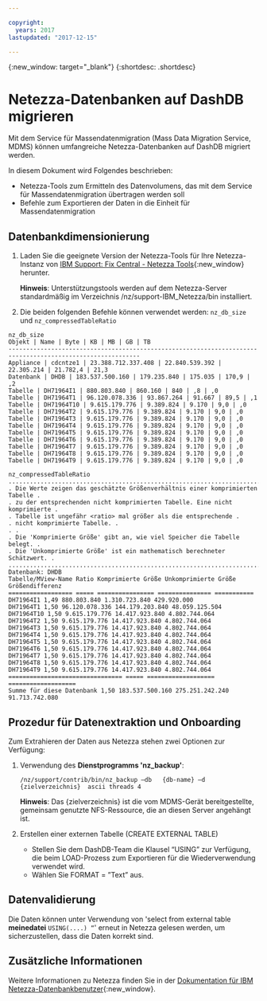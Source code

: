 ```yaml
---

copyright:
  years: 2017
lastupdated: "2017-12-15"

---
```

{:new_window: target="_blank"}
{:shortdesc: .shortdesc}

# Netezza-Datenbanken auf DashDB migrieren

Mit dem Service für Massendatenmigration (Mass Data Migration Service, MDMS) können umfangreiche Netezza-Datenbanken auf DashDB migriert werden.

In diesem Dokument wird Folgendes beschrieben:
- Netezza-Tools zum Ermitteln des Datenvolumens, das mit dem Service für Massendatenmigration übertragen werden soll
- Befehle zum Exportieren der Daten in die Einheit für Massendatenmigration

## Datenbankdimensionierung
1. Laden Sie die geeignete Version der Netezza-Tools für Ihre Netezza-Instanz von [IBM Support: Fix Central - Netezza Tools](https://www-945.ibm.com/support/fixcentral/options?selectionBean.selectedTab=find&selection=ibm%2fInformation+Management%3bPureData+System+for+Analytics%3bibm%2fInformation+Management%2fNetezza+Tools){:new_window} herunter.

   **Hinweis**: Unterstützungstools werden auf dem Netezza-Server standardmäßig im Verzeichnis /nz/support-IBM_Netezza<version>/bin installiert.
   
2. Die beiden folgenden Befehle können verwendet werden: `nz_db_size` und `nz_compressedTableRatio`

```
nz_db_size
Objekt | Name | Byte | KB | MB | GB | TB
-----------------------------------------------------------------------------------------------------------
Appliance | cdcntze1 | 23.388.712.337.408 | 22.840.539.392 | 22.305.214 | 21.782,4 | 21,3
Datenbank | DHDB | 183.537.500.160 | 179.235.840 | 175.035 | 170,9 | ,2
Tabelle | DH71964I1 | 880.803.840 | 860.160 | 840 | ,8 | ,0
Tabelle | DH71964T1 | 96.120.078.336 | 93.867.264 | 91.667 | 89,5 | ,1
Tabelle | DH71964T10 | 9.615.179.776 | 9.389.824 | 9.170 | 9,0 | ,0
Tabelle | DH71964T2 | 9.615.179.776 | 9.389.824 | 9.170 | 9,0 | ,0
Tabelle | DH71964T3 | 9.615.179.776 | 9.389.824 | 9.170 | 9,0 | ,0
Tabelle | DH71964T4 | 9.615.179.776 | 9.389.824 | 9.170 | 9,0 | ,0
Tabelle | DH71964T5 | 9.615.179.776 | 9.389.824 | 9.170 | 9,0 | ,0
Tabelle | DH71964T6 | 9.615.179.776 | 9.389.824 | 9.170 | 9,0 | ,0
Tabelle | DH71964T7 | 9.615.179.776 | 9.389.824 | 9.170 | 9,0 | ,0
Tabelle | DH71964T8 | 9.615.179.776 | 9.389.824 | 9.170 | 9,0 | ,0
Tabelle | DH71964T9 | 9.615.179.776 | 9.389.824 | 9.170 | 9,0 | ,0
```
```
nz_compressedTableRatio
....................................................................................
. Die Werte zeigen das geschätzte Größenverhältnis einer komprimierten Tabelle .
. zu der entsprechenden nicht komprimierten Tabelle. Eine nicht komprimierte .
. Tabelle ist ungefähr <ratio> mal größer als die entsprechende . 
. nicht komprimierte Tabelle. .
. .
. Die 'Komprimierte Größe' gibt an, wie viel Speicher die Tabelle belegt. .
. Die 'Unkomprimierte Größe' ist ein mathematisch berechneter Schätzwert. .
....................................................................................
Datenbank: DHDB
Tabelle/MView-Name Ratio Komprimierte Größe Unkomprimierte Größe Größendifferenz
================== ===== ================ =============== ===========
DH71964I1 1,49 880.803.840 1.310.723.840 429.920.000
DH71964T1 1,50 96.120.078.336 144.179.203.840 48.059.125.504
DH71964T10 1,50 9.615.179.776 14.417.923.840 4.802.744.064
DH71964T2 1,50 9.615.179.776 14.417.923.840 4.802.744.064
DH71964T3 1,50 9.615.179.776 14.417.923.840 4.802.744.064
DH71964T4 1,50 9.615.179.776 14.417.923.840 4.802.744.064
DH71964T5 1,50 9.615.179.776 14.417.923.840 4.802.744.064
DH71964T6 1,50 9.615.179.776 14.417.923.840 4.802.744.064
DH71964T7 1,50 9.615.179.776 14.417.923.840 4.802.744.064
DH71964T8 1,50 9.615.179.776 14.417.923.840 4.802.744.064
DH71964T9 1,50 9.615.179.776 14.417.923.840 4.802.744.064
================================ ===== =================== ===================
Summe für diese Datenbank 1,50 183.537.500.160 275.251.242.240 91.713.742.080
```

## Prozedur für Datenextraktion und Onboarding

Zum Extrahieren der Daten aus Netezza stehen zwei Optionen zur Verfügung:
1. Verwendung des **Dienstprogramms 'nz_backup'**:

   `/nz/support/contrib/bin/nz_backup –db   {db-name} –d  {zielverzeichnis}  ascii threads 4`
   
   **Hinweis**: Das {zielverzeichnis} ist die vom MDMS-Gerät bereitgestellte, gemeinsam genutzte NFS-Ressource, die an diesen Server angehängt ist.
2. Erstellen einer externen Tabelle (CREATE EXTERNAL TABLE)
   - Stellen Sie dem DashDB-Team die Klausel “USING” zur Verfügung, die beim LOAD-Prozess zum Exportieren für die Wiederverwendung verwendet wird.
   - Wählen Sie FORMAT = ”Text” aus.
   
   
## Datenvalidierung
Die Daten können unter Verwendung von 'select from external table **meinedatei** `USING(....) “`' erneut in Netezza gelesen werden, um sicherzustellen, dass die Daten korrekt sind.
 
## Zusätzliche Informationen
Weitere Informationen zu Netezza finden Sie in der [Dokumentation für IBM Netezza-Datenbankbenutzer](https://www.ibm.com/support/knowledgecenter/en/SSULQD_7.2.1/com.ibm.nz.dbu.doc/c_dbuser_plg_overview.html){:new_window}.

